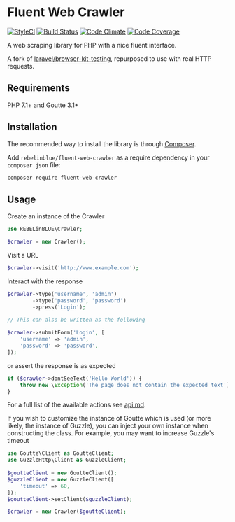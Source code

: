 # Fluent Web Crawler
[![StyleCI](https://styleci.io/repos/85713671/shield?style=flat-square&branch=master)](https://styleci.io/repos/85713671)
[![Build Status](https://img.shields.io/travis/REBELinBLUE/fluent-crawler/master.svg?style=flat-square)](https://travis-ci.org/REBELinBLUE/fluent-crawler)
[![Code Climate](https://img.shields.io/codeclimate/github/REBELinBLUE/fluent-crawler.svg?style=flat-square)](https://codeclimate.com/github/REBELinBLUE/fluent-crawler)
[![Code Coverage](https://img.shields.io/codecov/c/github/REBELinBLUE/fluent-crawler/master.svg?style=flat-square)](https://codecov.io/gh/REBELinBLUE/fluent-crawler)

A web scraping library for PHP with a nice fluent interface.

A fork of [laravel/browser-kit-testing](https://github.com/laravel/browser-kit-testing), repurposed to use with real HTTP requests.

## Requirements

PHP 7.1+ and Goutte 3.1+

## Installation

The recommended way to install the library is through [Composer](http://getcomposer.org).

Add ``rebelinblue/fluent-web-crawler`` as a require dependency in your ``composer.json`` file:

```bash
composer require fluent-web-crawler
```

## Usage

Create an instance of the Crawler

```php
use REBELinBLUE\Crawler;

$crawler = new Crawler();
```

Visit a URL

```php
$crawler->visit('http://www.example.com');
```

Interact with the response 

```php
$crawler->type('username', 'admin')
        ->type('password', 'password')
        ->press('Login');
        
// This can also be written as the following

$crawler->submitForm('Login', [
    'username' => 'admin',
    'password' => 'password',
]);

```

or assert the response is as expected
```php
if ($crawler->dontSeeText('Hello World')) {
    throw new \Exception('The page does not contain the expected text');
}
```

For a full list of the available actions see [api.md](api.md).

If you wish to customize the instance of Goutte which is used (or more likely, the instance of Guzzle), you can
inject your own instance when constructing the class. For example, you may want to increase Guzzle's timeout

```php
use Goutte\Client as GoutteClient;
use GuzzleHttp\Client as GuzzleClient;
    
$goutteClient = new GoutteClient();
$guzzleClient = new GuzzleClient([
    'timeout' => 60,
]);
$goutteClient->setClient($guzzleClient);

$crawler = new Crawler($goutteClient);
```
